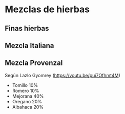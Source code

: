 # Mezclas de hierbas

## Finas hierbas

## Mezcla Italiana

## Mezcla Provenzal

Según Lazlo Gyomrey (https://youtu.be/pui7Ofhmt4M)

* Tomillo 10%
* Romero 10%
* Mejorana 40% 
* Oregano 20% 
* Albahaca 20% 

